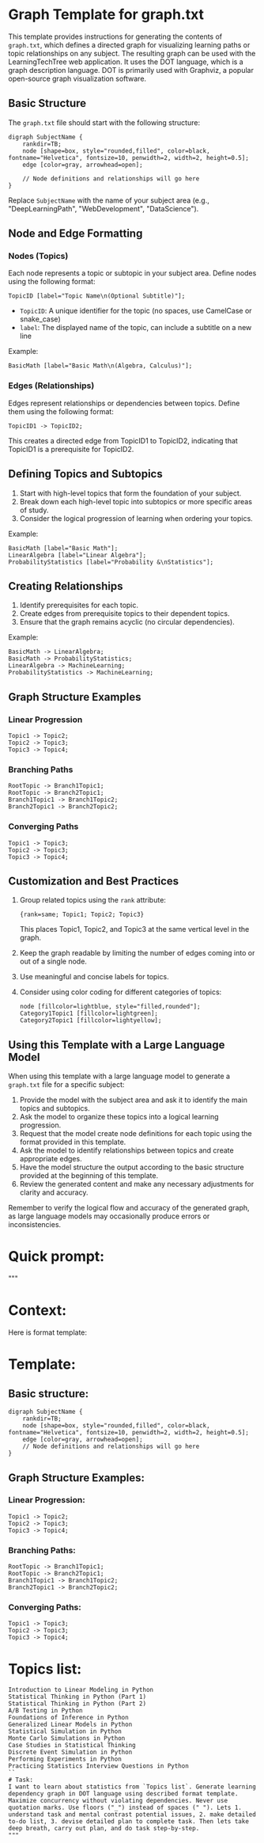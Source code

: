 # Graph Template for graph.txt

This template provides instructions for generating the contents of `graph.txt`, which defines a directed graph for visualizing learning paths or topic relationships on any subject. The resulting graph can be used with the LearningTechTree web application. It uses the DOT language, which is a graph description language. DOT is primarily used with Graphviz, a popular open-source graph visualization software. 

## Basic Structure

The `graph.txt` file should start with the following structure:

```
digraph SubjectName {
    rankdir=TB;
    node [shape=box, style="rounded,filled", color=black, fontname="Helvetica", fontsize=10, penwidth=2, width=2, height=0.5];
    edge [color=gray, arrowhead=open];

    // Node definitions and relationships will go here
}
```

Replace `SubjectName` with the name of your subject area (e.g., "DeepLearningPath", "WebDevelopment", "DataScience").

## Node and Edge Formatting

### Nodes (Topics)
Each node represents a topic or subtopic in your subject area. Define nodes using the following format:

```
TopicID [label="Topic Name\n(Optional Subtitle)"];
```

- `TopicID`: A unique identifier for the topic (no spaces, use CamelCase or snake_case)
- `label`: The displayed name of the topic, can include a subtitle on a new line

Example:
```
BasicMath [label="Basic Math\n(Algebra, Calculus)"];
```

### Edges (Relationships)
Edges represent relationships or dependencies between topics. Define them using the following format:

```
TopicID1 -> TopicID2;
```

This creates a directed edge from TopicID1 to TopicID2, indicating that TopicID1 is a prerequisite for TopicID2.

## Defining Topics and Subtopics

1. Start with high-level topics that form the foundation of your subject.
2. Break down each high-level topic into subtopics or more specific areas of study.
3. Consider the logical progression of learning when ordering your topics.

Example:
```
BasicMath [label="Basic Math"];
LinearAlgebra [label="Linear Algebra"];
ProbabilityStatistics [label="Probability &\nStatistics"];
```

## Creating Relationships

1. Identify prerequisites for each topic.
2. Create edges from prerequisite topics to their dependent topics.
3. Ensure that the graph remains acyclic (no circular dependencies).

Example:
```
BasicMath -> LinearAlgebra;
BasicMath -> ProbabilityStatistics;
LinearAlgebra -> MachineLearning;
ProbabilityStatistics -> MachineLearning;
```

## Graph Structure Examples

### Linear Progression
```
Topic1 -> Topic2;
Topic2 -> Topic3;
Topic3 -> Topic4;
```

### Branching Paths
```
RootTopic -> Branch1Topic1;
RootTopic -> Branch2Topic1;
Branch1Topic1 -> Branch1Topic2;
Branch2Topic1 -> Branch2Topic2;
```

### Converging Paths
```
Topic1 -> Topic3;
Topic2 -> Topic3;
Topic3 -> Topic4;
```

## Customization and Best Practices

1. Group related topics using the `rank` attribute:
   ```
   {rank=same; Topic1; Topic2; Topic3}
   ```
   This places Topic1, Topic2, and Topic3 at the same vertical level in the graph.

2. Keep the graph readable by limiting the number of edges coming into or out of a single node.

3. Use meaningful and concise labels for topics.

4. Consider using color coding for different categories of topics:
   ```
   node [fillcolor=lightblue, style="filled,rounded"];
   Category1Topic1 [fillcolor=lightgreen];
   Category2Topic1 [fillcolor=lightyellow];
   ```

## Using this Template with a Large Language Model

When using this template with a large language model to generate a `graph.txt` file for a specific subject:

1. Provide the model with the subject area and ask it to identify the main topics and subtopics.
2. Ask the model to organize these topics into a logical learning progression.
3. Request that the model create node definitions for each topic using the format provided in this template.
4. Ask the model to identify relationships between topics and create appropriate edges.
5. Have the model structure the output according to the basic structure provided at the beginning of this template.
6. Review the generated content and make any necessary adjustments for clarity and accuracy.

Remember to verify the logical flow and accuracy of the generated graph, as large language models may occasionally produce errors or inconsistencies.

# Quick prompt:
"""
# Context:
Here is format template:
# Template:
## Basic structure:
```
digraph SubjectName {
    rankdir=TB;
    node [shape=box, style="rounded,filled", color=black, fontname="Helvetica", fontsize=10, penwidth=2, width=2, height=0.5];
    edge [color=gray, arrowhead=open];
    // Node definitions and relationships will go here
}
```
## Graph Structure Examples:
### Linear Progression:
```
Topic1 -> Topic2;
Topic2 -> Topic3;
Topic3 -> Topic4;
```
### Branching Paths:
```
RootTopic -> Branch1Topic1;
RootTopic -> Branch2Topic1;
Branch1Topic1 -> Branch1Topic2;
Branch2Topic1 -> Branch2Topic2;
```
### Converging Paths:
```
Topic1 -> Topic3;
Topic2 -> Topic3;
Topic3 -> Topic4;
```
# Topics list:
```
Introduction to Linear Modeling in Python
Statistical Thinking in Python (Part 1)
Statistical Thinking in Python (Part 2)
A/B Testing in Python
Foundations of Inference in Python
Generalized Linear Models in Python
Statistical Simulation in Python
Monte Carlo Simulations in Python
Case Studies in Statistical Thinking
Discrete Event Simulation in Python
Performing Experiments in Python
Practicing Statistics Interview Questions in Python
``
# Task:
I want to learn about statistics from `Topics list`. Generate learning dependency graph in DOT language using described format template. Maximize concurrency without violating dependencies. Never use quotation marks. Use floors ("_") instead of spaces (" "). Lets 1. understand task and mental contrast potential issues, 2. make detailed to-do list, 3. devise detailed plan to complete task. Then lets take deep breath, carry out plan, and do task step-by-step.
"""